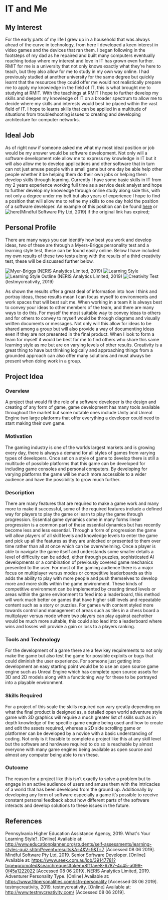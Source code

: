 # IT and Me

## My Interest

For the early parts of my life I grew up in a household that was always ahead of the curve in technology, from here I developed a keen interest in video games and the devices that ran them. I began following in the footsteps of my dad as he repaired and built many computers eventually reaching today where my interest and love in IT has grown even further. 
RMIT for me is a university that not only knows exactly what they’re here to teach, but they also allow for me to study in my own way online. I had previously studied at another university for the same degree but quickly learnt that the resources they could offer me would not realistically prepare me to apply my knowledge in the field of IT, this is what brought me to studying at RMIT. 
With the teachings at RMIT I hope to further develop my skills and deepen my knowledge of IT on a broader spectrum to allow me to decide where my skills and interests would best be placed within the vast field of IT. I hope to learns skills that can be applied in a multitude of situations from troubleshooting issues to creating and developing architecture for computer networks.

## Ideal Job

As of right now if someone asked me what my most ideal position or job would be my answer would be software development. Not only will a software development role allow me to express my knowledge in IT but it will also allow me to develop applications and other software that in turn can not just amuse people with a small game but one day be able help other people whether it be helping them do their own jobs or helping them develop skills through learning. Currently I have some basic skills in IT from my 2 years experience working full time as a service desk analyst and hope to further develop my knowledge through online study along side this, with not only a degree under my belt but also years of experience I hope to find a position that will allow me to refine my skills to one day hold the position of a software developer. An example of this position can be found [here](https://www.seek.com.au/job/39147781?type=promoted&searchrequesttoken=8f11aee8-6787-4c45-a099-0f45a1222022) or ![here](https://github.com/InfinityKid/Assignment-1/blob/master/pic5.png)(Mindful Software Pty Ltd, 2019) if the original link has expired;

## Personal Profile

There are many ways you can identify how best you work and develop ideas, two of these are through a Myers-Briggs personality test and a learning style test, these can be found easily online. Below I have included my own results of these two tests along with the results of a third creativity test, these will be discussed further below.

![Myer-Briggs](https://github.com/InfinityKid/Assignment-1/blob/master/pic1.png)
(NERIS Analytics Limited, 2019)	
![Learning Style](https://github.com/InfinityKid/Assignment-1/blob/master/pic2.png)
![Learning Style Outline](https://github.com/InfinityKid/Assignment-1/blob/master/pic3.png)
(NERIS Analytics Limited, 2019)	
![Creativity Test](https://github.com/InfinityKid/Assignment-1/blob/master/pic4.png)
(testmycreativity, 2019)

As shown the results offer a great deal of information into how I think and portray ideas, these results mean I can focus myself to environments and work spaces that will best suit me. When working in a team it is always best to convey your ideas to other members of the team, and there are many ways to do this. For myself the most suitable way to convey ideas to others and for others to convey to myself would be through diagrams and visually written documents or messages. Not only will this allow for ideas to be shared among a group but will also provide a way of documenting ideas even if they are not presented in the final product. When I look to form a team for myself it would be best for me to find others who share this same learning style as me but are on varying levels of other results. Creativity is a great thing to have but thinking logically and approaching things from a grounded approach can also offer many solutions and must always be present when doing work in a group.

## Project Idea

### Overview
A project that would fit the role of a software developer is the design and creating of any form of game, game development has many tools available throughout the market but some notable ones include Unity and Unreal Engine two large platforms that offer everything a developer could need to start making their own game.

### Motivation
The gaming industry is one of the worlds largest markets and is growing every day, there is always a demand for all styles of games     from varying types of developers. Once set on a style of game to develop there is still a multitude of possible platforms that this     game can be developed for including game consoles and personal computers. By developing for varying platforms the game will be much     more accessible to a wider audience and have the possibility to grow much further.

### Description
There are many features that are required to make a game work and many more to make it successful, some of the required features include a defined way for players to play the game or learn to play the game through progression. 
Essential game dynamics come in many forms linear progression is a common part of these essential dynamics but has recently become less and less essential. Through a form of progression the game will allow players of all skill levels and knowledge levels to enter the game and pick up all the features as they are unlocked or presented to them over time rather than all at once which can be overwhelming. Once a player is able to navigate the game itself and understands some smaller details a level of difficulty can be added, either through puzzles, sophisticated AI developments or a combination of previously covered game mechanics presented to the user. 
For most of the gaming audience there is a major focus on multiplayer versus modes or competitive leaderboards as this adds the ability to play with more people and push themselves to develop more and more skills within the game environment. These kinds of competitive environment can be implemented by creating timed levels or areas within the game environment to feed into a leaderboard, this method will work much better on games that have higher skill levels and repeatable content such as a story or puzzles. For games with content styled more towards control and management of areas such as tiles in a chess board a multiplayer versus mode where two players can play against eachother would be much more suitable, this could also lead into a leaderboard where wins and losses will provide a gain or loss to a players ranking.

### Tools and Technology
For the development of a game there are a few key requirements to not only make the game but also test the game for possible exploits or bugs that could diminish the user experience. For someone just getting into development an easy starting point would be to use an open source game engine such as Unreal Engine which has complete open source assets for 3D and 2D models along with a functioning way for these to be portrayed into a playable environment.

### Skills Required
For a project of this scale the skills required can vary greatly depending on what the final product is designed as, a detailed open world adventure style game with 3D graphics will require a much greater list of skills such as in depth knowledge of the specific game engine being used and how to create and edit the assets required, whereas a 2D side scrolling game or platformer can be developed by a novice with a basic understanding of coding. Not only is it feasible to complete a project like this at any skill level but the software and hardware required to do so is reachable by almost everyone with many game engines being available as open source and almost any computer being able to run these.

### Outcome
The reason for a project like this isn’t exactly to solve a problem but to engage in an active audience of users and amuse them with the intricacies of a world that has been developed from the ground up. Additionally by developing any form of software especially a game it’s possible to receive constant personal feedback about how different parts of the software interacts and develop solutions to these issues in the future.




## References

Pennsylvania Higher Education Assistance Agency, 2019. What's Your Learning Style?. [Online] 
Available at: http://www.educationplanner.org/students/self-assessments/learning-styles-quiz.shtml?event=results&A=4&V=9&T=7
[Accessed 08 06 2019].
Mindful Software Pty Ltd, 2019. Senior Software Developer. [Online] 
Available at: https://www.seek.com.au/job/39147781?type=promoted&searchrequesttoken=8f11aee8-6787-4c45-a099-0f45a1222022
[Accessed 08 06 2019].
NERIS Analytics Limited, 2019. Adventurer Personality Type. [Online] 
Available at: https://www.16personalities.com/isfp-personality
[Accessed 08 06 2019].
testmycreativity, 2019. testmycreativity. [Online] 
Available at: http://www.testmycreativity.com/
[Accessed 08 06 2019].

